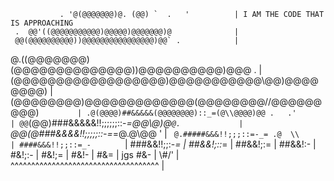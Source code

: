                . '@(@@@@@@@)@. (@@) `  .   '          | I AM THE CODE THAT IS APPROACHING
     .  @@'((@@@@@@@@@@@)@@@@@)@@@@@@@)@              |
     @@(@@@@@@@@@@))@@@@@@@@@@@@@@@@)@@` .            |
  @.((@@@@@@@)(@@@@@@@@@@@@@@))@\@@@@@@@@@)@@@  .     |
 (@@@@@@@@@@@@@@@@@@)@@@@@@@@@@@\\@@)@@@@@@@@)        |
(@@@@@@@@)@@@@@@@@@@@@@(@@@@@@@@//@@@@@@@@@) `        |
 .@(@@@@)##&&&&&(@@@@@@@@)::_=(@\\@@@@)@@ .   .'      |
   @@`(@@)###&&&&&!!;;;;;;::-_=@@\\@)@`@.             |
   `   @@(@###&&&&!!;;;;;::-=_=@.@\\@@     '          |
      `  @.#####&&&!!;;;::=-_= .@  \\                 |
            ####&&&!!;;::=_-        `                 |
             ###&&!!;;:-_=                            |
              ##&&!;::_=                              |
             ##&&!;:=                                 |
            ##&&!:-                                   |
           #&!;:-                                     |
          #&!;=                                       |
          #&!-                                        |
           #&=                                        |
   jgs      #&-                                       |
            \\#/'                                     |
 ^^^^^^^^^^^^^^^^^^^^^^^^^^^^^^^^^^^^                 |
